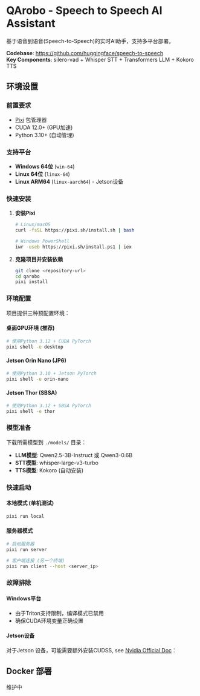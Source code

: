 # QArobo - Speech to Speech AI Assistant

基于语音到语音(Speech-to-Speech)的实时AI助手，支持多平台部署。

**Codebase**: https://github.com/huggingface/speech-to-speech  
**Key Components**: silero-vad + Whisper STT + Transformers LLM + Kokoro TTS

## 环境设置

### 前置要求

- [Pixi](https://pixi.sh/) 包管理器
- CUDA 12.0+ (GPU加速)
- Python 3.10+ (自动管理)

### 支持平台

- **Windows 64位** (`win-64`)
- **Linux 64位** (`linux-64`) 
- **Linux ARM64** (`linux-aarch64`) - Jetson设备

### 快速安装

1. **安装Pixi**
   ```bash
   # Linux/macOS
   curl -fsSL https://pixi.sh/install.sh | bash
   
   # Windows PowerShell
   iwr -useb https://pixi.sh/install.ps1 | iex
   ```

2. **克隆项目并安装依赖**
   ```bash
   git clone <repository-url>
   cd qarobo
   pixi install
   ```

### 环境配置

项目提供三种预配置环境：

#### 桌面GPU环境 (推荐)
```bash
# 使用Python 3.12 + CUDA PyTorch
pixi shell -e desktop
```

#### Jetson Orin Nano (JP6)
```bash
# 使用Python 3.10 + Jetson PyTorch
pixi shell -e orin-nano
```

#### Jetson Thor (SBSA)
```bash
# 使用Python 3.12 + SBSA PyTorch  
pixi shell -e thor
```

### 模型准备

下载所需模型到 `./models/` 目录：

- **LLM模型**: Qwen2.5-3B-Instruct 或 Qwen3-0.6B
- **STT模型**: whisper-large-v3-turbo
- **TTS模型**: Kokoro (自动安装)

### 快速启动

#### 本地模式 (单机测试)
```bash
pixi run local
```

#### 服务器模式
```bash
# 启动服务器
pixi run server

# 客户端连接 (另一个终端)
pixi run client --host <server_ip>
```

### 故障排除

#### Windows平台
- 由于Triton支持限制，编译模式已禁用
- 确保CUDA环境变量正确设置

#### Jetson设备
对于Jetson 设备，可能需要额外安装CUDSS, see [Nvidia Official Doc](https://developer.nvidia.com/cudss-downloads)：

## Docker 部署
维护中